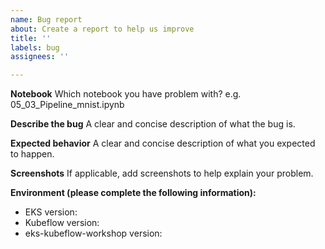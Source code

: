 ```yaml
---
name: Bug report
about: Create a report to help us improve
title: ''
labels: bug
assignees: ''

---
```


**Notebook**
Which notebook you have problem with? e.g. 05_03_Pipeline_mnist.ipynb

**Describe the bug**
A clear and concise description of what the bug is.

**Expected behavior**
A clear and concise description of what you expected to happen.

**Screenshots**
If applicable, add screenshots to help explain your problem.

**Environment (please complete the following information):**
 - EKS version:
 - Kubeflow version: 
 - eks-kubeflow-workshop version:
